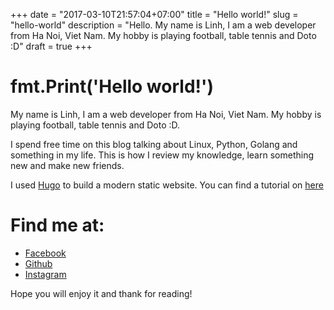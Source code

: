 +++
date = "2017-03-10T21:57:04+07:00"
title = "Hello world!"
slug = "hello-world"
description = "Hello. My name is Linh, I am a web developer from Ha Noi, Viet Nam. My hobby is playing football, table tennis and Doto :D"
draft = true
+++

# fmt.Print('Hello world!')

My name is Linh, I am a web developer from Ha Noi, Viet Nam. My hobby is playing football, table tennis and Doto :D. 

I spend free time on this blog talking about Linux, Python, Golang and something in my life. This is how I review my knowledge, learn something new and make new friends.

I used [Hugo](https://gohugo.io/) to build a modern static website. You can find a tutorial on [here](https://imlinh.com)

# Find me at:

- [Facebook](https://facebook.com/tanlinh.nd)
- [Github](https://github.com/tanlinhnd)
- [Instagram](https://instagram.com/tanlinhnd)

Hope you will enjoy it and thank for reading!